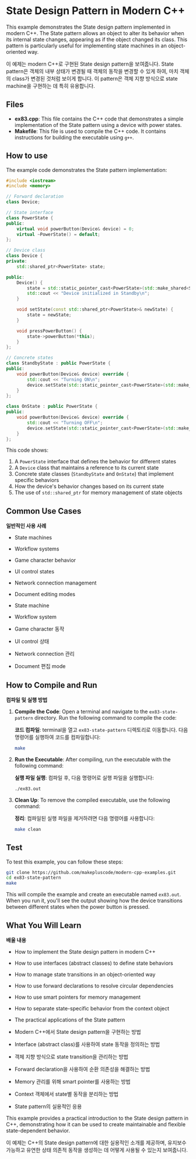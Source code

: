 # State Design Pattern in Modern C++

This example demonstrates the State design pattern implemented in modern C++. The State pattern allows an object to alter its behavior when its internal state changes, appearing as if the object changed its class. This pattern is particularly useful for implementing state machines in an object-oriented way.

이 예제는 modern C++로 구현된 State design pattern을 보여줍니다. State pattern은 객체의 내부 상태가 변경될 때 객체의 동작을 변경할 수 있게 하여, 마치 객체의 class가 변경된 것처럼 보이게 합니다. 이 pattern은 객체 지향 방식으로 state machine을 구현하는 데 특히 유용합니다.

## Files

- **ex83.cpp**: This file contains the C++ code that demonstrates a simple implementation of the State pattern using a device with power states.
- **Makefile**: This file is used to compile the C++ code. It contains instructions for building the executable using `g++`.

## How to use

The example code demonstrates the State pattern implementation:

```cpp
#include <iostream>
#include <memory>

// Forward declaration
class Device;

// State interface
class PowerState {
public:
    virtual void powerButton(Device& device) = 0;
    virtual ~PowerState() = default;
};

// Device class
class Device {
private:
    std::shared_ptr<PowerState> state;

public:
    Device() {
        state = std::static_pointer_cast<PowerState>(std::make_shared<StandbyState>());
        std::cout << "Device initialized in Standby\n";
    }

    void setState(const std::shared_ptr<PowerState>& newState) {
        state = newState;
    }

    void pressPowerButton() {
        state->powerButton(*this);
    }
};

// Concrete states
class StandbyState : public PowerState {
public:
    void powerButton(Device& device) override {
        std::cout << "Turning ON\n";
        device.setState(std::static_pointer_cast<PowerState>(std::make_shared<OnState>()));
    }
};

class OnState : public PowerState {
public:
    void powerButton(Device& device) override {
        std::cout << "Turning OFF\n";
        device.setState(std::static_pointer_cast<PowerState>(std::make_shared<StandbyState>()));
    }
};
```

This code shows:
1. A `PowerState` interface that defines the behavior for different states
2. A `Device` class that maintains a reference to its current state
3. Concrete state classes (`StandbyState` and `OnState`) that implement specific behaviors
4. How the device's behavior changes based on its current state
5. The use of `std::shared_ptr` for memory management of state objects

## Common Use Cases

**일반적인 사용 사례**

- State machines
- Workflow systems
- Game character behavior
- UI control states
- Network connection management
- Document editing modes

- State machine
- Workflow system
- Game character 동작
- UI control 상태
- Network connection 관리
- Document 편집 mode

## How to Compile and Run

**컴파일 및 실행 방법**

1. **Compile the Code**: Open a terminal and navigate to the `ex83-state-pattern` directory. Run the following command to compile the code:

   **코드 컴파일**: terminal을 열고 `ex83-state-pattern` 디렉토리로 이동합니다. 다음 명령어를 실행하여 코드를 컴파일합니다:
   ```bash
   make
   ```

2. **Run the Executable**: After compiling, run the executable with the following command:

   **실행 파일 실행**: 컴파일 후, 다음 명령어로 실행 파일을 실행합니다:
   ```bash
   ./ex83.out
   ```

3. **Clean Up**: To remove the compiled executable, use the following command:

   **정리**: 컴파일된 실행 파일을 제거하려면 다음 명령어를 사용합니다:
   ```bash
   make clean
   ```

## Test

To test this example, you can follow these steps:

```bash
git clone https://github.com/makepluscode/modern-cpp-examples.git
cd ex83-state-pattern
make
```

This will compile the example and create an executable named `ex83.out`. When you run it, you'll see the output showing how the device transitions between different states when the power button is pressed.

## What You Will Learn

**배울 내용**

- How to implement the State design pattern in modern C++
- How to use interfaces (abstract classes) to define state behaviors
- How to manage state transitions in an object-oriented way
- How to use forward declarations to resolve circular dependencies
- How to use smart pointers for memory management
- How to separate state-specific behavior from the context object
- The practical applications of the State pattern

- Modern C++에서 State design pattern을 구현하는 방법
- Interface (abstract class)를 사용하여 state 동작을 정의하는 방법
- 객체 지향 방식으로 state transition을 관리하는 방법
- Forward declaration을 사용하여 순환 의존성을 해결하는 방법
- Memory 관리를 위해 smart pointer를 사용하는 방법
- Context 객체에서 state별 동작을 분리하는 방법
- State pattern의 실용적인 응용

This example provides a practical introduction to the State design pattern in C++, demonstrating how it can be used to create maintainable and flexible state-dependent behavior.

이 예제는 C++의 State design pattern에 대한 실용적인 소개를 제공하며, 유지보수 가능하고 유연한 상태 의존적 동작을 생성하는 데 어떻게 사용될 수 있는지 보여줍니다.

